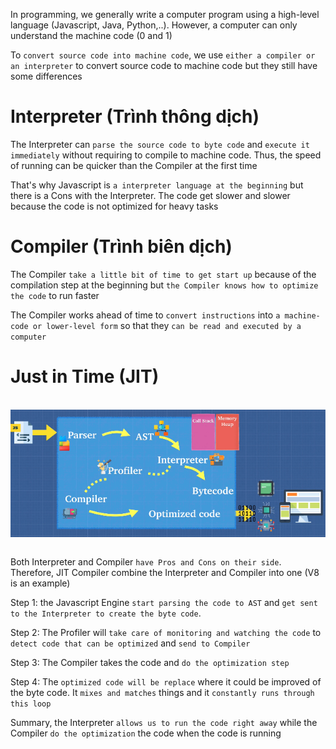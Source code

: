 In programming, we generally write a computer program using a high-level language (Javascript, Java, Python,..). However, a computer can only understand the machine code (0 and 1)

To `convert source code into machine code`, we use `either a compiler or an interpreter` to convert source code to machine code but they still have some differences

# Interpreter (Trình thông dịch)

The Interpreter can `parse the source code to byte code` and `execute it immediately` without requiring to compile to machine code. Thus, the speed of running can be quicker than the Compiler at the first time

That's why Javascript is `a interpreter language at the beginning` but there is a Cons with the Interpreter. The code get slower and slower because the code is not optimized for heavy tasks

# Compiler (Trình biên dịch)

The Compiler `take a little bit of time to get start up` because of the compilation step at the beginning but `the Compiler knows how to optimize the code` to run faster

The Compiler works ahead of time to `convert instructions` into `a machine-code or lower-level form` so that they `can be read and executed by a computer`

# Just in Time (JIT)

<br>
<img src="./Assets/javascript-engine.png" width="700" style="display: block; margin: 0 auto" />
<br>

Both Interpreter and Compiler `have Pros and Cons on their side`. Therefore, JIT Compiler combine the Interpreter and Compiler into one (V8 is an example)

Step 1: the Javascript Engine `start parsing the code to AST` and `get sent to the Interpreter to create the byte code`.

Step 2: The Profiler will `take care of monitoring and watching the code` to `detect code that can be optimized` and `send to Compiler`

Step 3: The Compiler takes the code and `do the optimization step`

Step 4: The `optimized code will be replace` where it could be improved of the byte code. It `mixes and matches` things and it `constantly runs through this loop`

Summary, the Interpreter `allows us to run the code right away` while the Compiler `do the optimization` the code when the code is running
